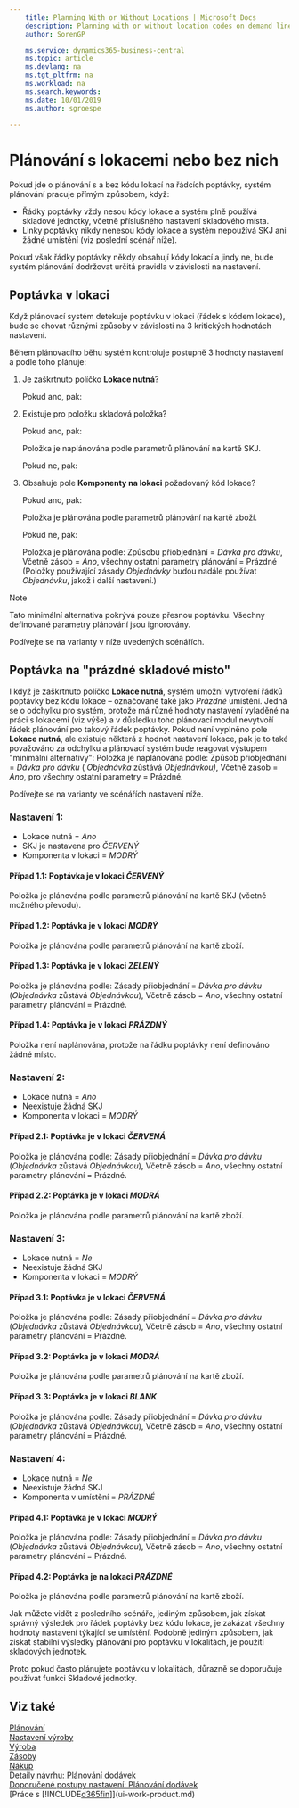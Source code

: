 ```yaml
---
    title: Planning With or Without Locations | Microsoft Docs
    description: Planning with or without location codes on demand lines is important to understand.
    author: SorenGP

    ms.service: dynamics365-business-central
    ms.topic: article
    ms.devlang: na
    ms.tgt_pltfrm: na
    ms.workload: na
    ms.search.keywords:
    ms.date: 10/01/2019
    ms.author: sgroespe

---
```

# Plánování s lokacemi nebo bez nich
Pokud jde o plánování s a bez kódu lokací na řádcích poptávky, systém plánování pracuje přímým způsobem, když:

- Řádky poptávky vždy nesou kódy lokace a systém plně používá skladové jednotky, včetně příslušného nastavení skladového místa.
- Linky poptávky nikdy nenesou kódy lokace a systém nepoužívá SKJ ani žádné umístění (viz poslední scénář níže).

Pokud však řádky poptávky někdy obsahují kódy lokací a jindy ne, bude systém plánování dodržovat určitá pravidla v závislosti na nastavení.

## Poptávka v lokaci
Když plánovací systém detekuje poptávku v lokaci (řádek s kódem lokace), bude se chovat různými způsoby v závislosti na 3 kritických hodnotách nastavení.

Během plánovacího běhu systém kontroluje postupně 3 hodnoty nastavení a podle toho plánuje:

1. Je zaškrtnuto políčko **Lokace nutná**?

   Pokud ano, pak:

2. Existuje pro položku skladová položka?

   Pokud ano, pak:

   Položka je naplánována podle parametrů plánování na kartě SKJ.

   Pokud ne, pak:

3. Obsahuje pole **Komponenty na lokaci** požadovaný kód lokace?

   Pokud ano, pak:

   Položka je plánována podle parametrů plánování na kartě zboží.

   Pokud ne, pak:

   Položka je plánována podle: Způsobu přiobjednání =  *Dávka pro dávku*, Včetně zásob =  *Ano*, všechny ostatní parametry plánování = Prázdné (Položky používající zásady  *Objednávky* budou nadále používat  *Objednávku*, jakož i další nastavení.)

> [!NOTE]
> Tato minimální alternativa pokrývá pouze přesnou poptávku. Všechny definované parametry plánování jsou ignorovány.

Podívejte se na varianty v níže uvedených scénářích.

## Poptávka na "prázdné skladové místo"
I když je zaškrtnuto políčko **Lokace nutná**, systém umožní vytvoření řádků poptávky bez kódu lokace – označované také jako *Prázdné* umístění. Jedná se o odchylku pro systém, protože má různé hodnoty nastavení vyladěné na práci s lokacemi (viz výše) a v důsledku toho plánovací modul nevytvoří řádek plánování pro takový řádek poptávky. Pokud není vyplněno pole **Lokace nutná**, ale existuje některá z hodnot nastavení lokace, pak je to také považováno za odchylku a plánovací systém bude reagovat výstupem "minimální alternativy":
Položka je naplánována podle: Způsob přiobjednání =  *Dávka pro dávku* ( *Objednávka* zůstává *Objednávkou)*, Včetně zásob =  *Ano*, pro všechny ostatní parametry = Prázdné.

Podívejte se na varianty ve scénářích nastavení níže.

### Nastavení 1:

- Lokace nutná = *Ano*
- SKJ je nastavena pro  *ČERVENÝ*
- Komponenta v lokaci =  *MODRÝ*

#### Případ 1.1: Poptávka je v lokaci  *ČERVENÝ*

Položka je plánována podle parametrů plánování na kartě SKJ (včetně možného převodu).

#### Případ 1.2: Poptávka je v lokaci  *MODRÝ*

Položka je plánována podle parametrů plánování na kartě zboží.

#### Případ 1.3: Poptávka je v lokaci *ZELENÝ*

Položka je plánována podle: Zásady přiobjednání =  *Dávka pro dávku* (*Objednávka* zůstává  *Objednávkou*), Včetně zásob =  *Ano*, všechny ostatní parametry plánování = Prázdné.

#### Případ 1.4: Poptávka je v lokaci  *PRÁZDNÝ*

Položka není naplánována, protože na řádku poptávky není definováno žádné místo.

### Nastavení 2:

- Lokace nutná = *Ano*
- Neexistuje žádná SKJ
- Komponenta v lokaci =  *MODRÝ*

#### Případ 2.1: Poptávka je v lokaci  *ČERVENÁ* 

Položka je plánována podle: Zásady přiobjednání =  *Dávka pro dávku* (*Objednávka* zůstává  *Objednávkou*), Včetně zásob =  *Ano*, všechny ostatní parametry plánování = Prázdné.

#### Případ 2.2: Poptávka je v lokaci  *MODRÁ*

Položka je plánována podle parametrů plánování na kartě zboží.

### Nastavení 3:

- Lokace nutná = *Ne*
- Neexistuje žádná SKJ
- Komponenta v lokaci =  *MODRÝ*

#### Případ 3.1: Poptávka je v lokaci  *ČERVENÁ* 

Položka je plánována podle: Zásady přiobjednání =  *Dávka pro dávku* (*Objednávka* zůstává  *Objednávkou*), Včetně zásob =  *Ano*, všechny ostatní parametry plánování = Prázdné.

#### Případ 3.2: Poptávka je v lokaci  *MODRÁ* 

Položka je plánována podle parametrů plánování na kartě zboží.

#### Případ 3.3: Poptávka je v lokaci  *BLANK*

Položka je plánována podle: Zásady přiobjednání =  *Dávka pro dávku* (*Objednávka* zůstává  *Objednávkou*), Včetně zásob =  *Ano*, všechny ostatní parametry plánování = Prázdné.

### Nastavení 4:

- Lokace nutná = *Ne*
- Neexistuje žádná SKJ
- Komponenta v umístění =  *PRÁZDNÉ*

#### Případ 4.1: Poptávka je v lokaci  *MODRÝ* 

Položka je plánována podle: Zásady přiobjednání =  *Dávka pro dávku* (*Objednávka* zůstává  *Objednávkou*), Včetně zásob =  *Ano*, všechny ostatní parametry plánování = Prázdné.

#### Případ 4.2: Poptávka je na lokaci  *PRÁZDNÉ* 

Položka je plánována podle parametrů plánování na kartě zboží.

Jak můžete vidět z posledního scénáře, jediným způsobem, jak získat správný výsledek pro řádek poptávky bez kódu lokace, je zakázat všechny hodnoty nastavení týkající se umístění. Podobně jediným způsobem, jak získat stabilní výsledky plánování pro poptávku v lokalitách, je použití skladových jednotek.

Proto pokud často plánujete poptávku v lokalitách, důrazně se doporučuje používat funkci Skladové jednotky.

## Viz také
[Plánování](production-planning.md)  
[Nastavení výroby](production-configure-production-processes.md)  
[Výroba](production-manage-manufacturing.md)  
[Zásoby](inventory-manage-inventory.md)  
[Nákup](purchasing-manage-purchasing.md)  
[Detaily návrhu: Plánování dodávek](design-details-supply-planning.md)  
[Doporučené postupy nastavení: Plánování dodávek](setup-best-practices-supply-planning.md)  
[Práce s [!INCLUDE[d365fin](includes/d365fin_md.md)]](ui-work-product.md)
